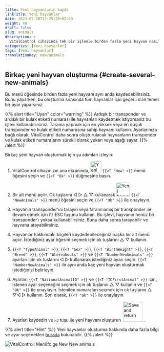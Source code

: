 ```yaml
---
title: Yeni hayvanların kaydı
linkTitle: Yeni hayvanlar
date: 2023-07-28T13:25:28+02:00
weight: 40
draft: false
slug: animals
description: >
  VitalControl cihazında tek bir işlemle birden fazla yeni hayvan nasıl oluşturulur.
categories: [Yeni hayvanlar]
tags: [Yeni hayvanlar]
translationKey: new/animals
---
```

## Birkaç yeni hayvan oluşturma {#create-several-new-animals}

Bu menü öğesinde birden fazla yeni hayvanı aynı anda kaydedebilirsiniz. Bunu yaparken, bu oluşturma sırasında tüm hayvanlar için geçerli olan temel bir ayar yaparsınız.

{{% alert title="Uyarı" color="warning" %}}
Ardışık bir transponder ve ardışık bir kulak etiketi numarası ile hayvanları kaydetmek istiyorsanız bu işlevi kullanabilirsiniz. Tarama yapmak için en yüksek veya en düşük transponder ve kulak etiketi numarasına sahip hayvanı kullanın. Ayarlarınıza bağlı olarak, VitalControl daha sonra oluşturulacak hayvanların transponder ve kulak etiketi numaralarını sürekli olarak yukarı veya aşağı sayar.
{{% /alert %}}

Birkaç yeni hayvan oluşturmak için şu adımları izleyin:

1. VitalControl cihazınızın ana ekranında, <img src="/icons/main/new-animal.svg" width="35" align="bottom" alt="Yeni hayvan" /> `{{<T "New" >}}` menü öğesini seçin ve `{{<T "Ok" >}}` düğmesine basın.

2. Bir alt menü açılır. Ok tuşlarını ◁ ▷ △ ▽ kullanarak <img src="/icons/main/new-animals.svg" width="45" align="bottom" alt="Yeni hayvanlar" /> `{{<T "NewAnimals" >}}` menü öğesini seçin ve `{{<T "Ok" >}}` ile onaylayın.

3. Hayvanın transponder'ını tarayın veya taranmamış bir transponder ile devam etmek için `F3` ESC tuşunu kullanın. Bu işlevi, hayvanın henüz bir transponder'ı yoksa kullanabilirsiniz. Bunu daha sonra tarayabilir ve hayvana atayabilirsiniz.

4. Hayvanlar hakkındaki bilgileri kaydedebileceğiniz başka bir alt menü açılır. İstediğiniz ayar öğesini seçmek için ok tuşlarını △ ▽ kullanın.

5. `{{<T "TypeAnimal" >}}`, `{{<T "Sex" >}}`, `{{<T "BirthWeight" >}}`, `{{<T "Breed" >}}`, `{{<T "Whereabouts" >}}` ve `{{<T "NumberNewAnimals" >}}` ayarları için ok tuşlarını ◁ ▷ kullanarak istediğiniz ayarı seçin. `{{<T "NumberNewAnimals" >}}` ile aynı anda kaç yeni hayvan oluşturmak istediğinizi belirleyin.


6. Ayarları `{{<T "NationalAnimalID" >}}` ve `{{<T "IDFirstAnimal" >}}` için, istenen ayar seçeneğini seçmek için ok tuşlarını △ ▽ kullanın ve `{{<T "Ok" >}}` ile onaylayın. İstenilen numaraları seçmek için ok tuşlarını △ ▽◁ ▷ kullanın. Son olarak, `{{<T "Ok" >}}` ile onaylayın.

7. Ayarları kaydedin ve `F3` tuşu ile yeni hayvanı oluşturun &nbsp;<img src="/icons/footer/save_exit.svg" width="65" align="bottom" alt="Save and return" />&nbsp;.

{{% alert title="Hint" %}}
Yeni hayvanlar oluşturma hakkında daha fazla bilgi ve ayar seçenekleri [burada](../../settings/animal-registration/) bulunabilir.
{{% /alert %}}

   ![VitalControl: Menüfolge New New animals](../images/newanimals.png "Create new animals")


